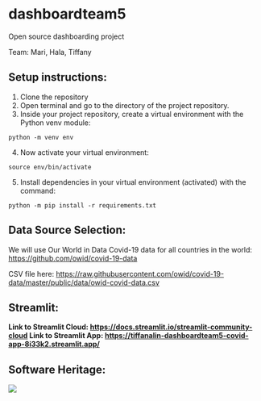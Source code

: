 # dashboardteam5
Open source dashboarding project

Team: Mari, Hala, Tiffany

## Setup instructions:

1. Clone the repository
2. Open terminal and go to the directory of the project repository.
3. Inside your project repository, create a virtual environment with the Python venv module:

`python -m venv env`

4. Now activate your virtual environment:

`source env/bin/activate`

5. Install dependencies in your virtual environment (activated) with the command:

`python -m pip install -r requirements.txt`

## Data Source Selection:
We will use Our World in Data Covid-19 data for all countries in the world: https://github.com/owid/covid-19-data

CSV file here: https://raw.githubusercontent.com/owid/covid-19-data/master/public/data/owid-covid-data.csv

## Streamlit: 
<b>Link to Streamlit Cloud: 
https://docs.streamlit.io/streamlit-community-cloud 
<b>Link to Streamlit App: 
https://tiffanalin-dashboardteam5-covid-app-8i33k2.streamlit.app/ 

## Software Heritage:
[![](https://img.shields.io/badge/-Software%20Heritage-blue)](https://archive.softwareheritage.org/browse/origin/https://github.com/tiffanalin/dashboardteam5)